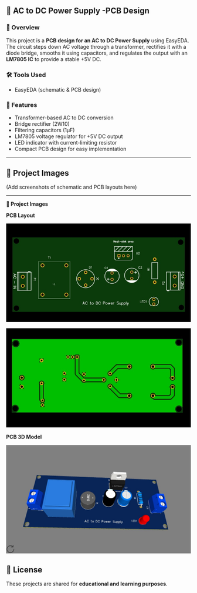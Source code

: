 ## 🔋 AC to DC Power Supply -PCB Design 
### 📌 Overview  
This project is a **PCB design for an AC to DC Power Supply** using EasyEDA.  
The circuit steps down AC voltage through a transformer, rectifies it with a diode bridge, smooths it using capacitors, and regulates the output with an **LM7805 IC** to provide a stable +5V DC.  

### 🛠 Tools Used  
- EasyEDA (schematic & PCB design)  

### 🔧 Features  
- Transformer-based AC to DC conversion  
- Bridge rectifier (2W10)  
- Filtering capacitors (1µF)  
- LM7805 voltage regulator for +5V DC output  
- LED indicator with current-limiting resistor  
- Compact PCB design for easy implementation  

---

## 📸 Project Images  
(Add screenshots of schematic and PCB layouts here)  

---

**📸 Project Images**


 **PCB Layout**

![Layout top layer](<LAYOUT/Layout top layer.jpg>)

![alt text](<LAYOUT/layout bottom layer .jpg>)

 **PCB 3D Model**

 ![alt text](<3D MODEL/3D AC to DC power supply.jpg>)




## 📄 License  
These projects are shared for **educational and learning purposes**.  
